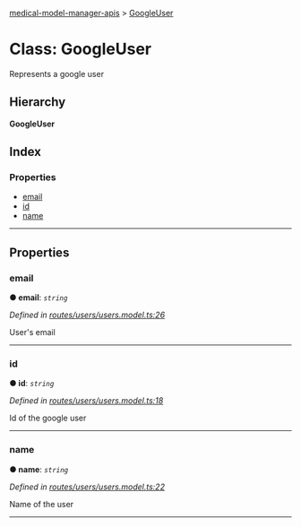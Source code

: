 [medical-model-manager-apis](../README.md) > [GoogleUser](../classes/googleuser.md)

# Class: GoogleUser

Represents a google user

## Hierarchy

**GoogleUser**

## Index

### Properties

* [email](googleuser.md#email)
* [id](googleuser.md#id)
* [name](googleuser.md#name)

---

## Properties

<a id="email"></a>

###  email

**● email**: *`string`*

*Defined in [routes/users/users.model.ts:26](https://github.com/drryanjames/medical-model-management-apis/blob/8ee5c63/src/routes/users/users.model.ts#L26)*

User's email

___
<a id="id"></a>

###  id

**● id**: *`string`*

*Defined in [routes/users/users.model.ts:18](https://github.com/drryanjames/medical-model-management-apis/blob/8ee5c63/src/routes/users/users.model.ts#L18)*

Id of the google user

___
<a id="name"></a>

###  name

**● name**: *`string`*

*Defined in [routes/users/users.model.ts:22](https://github.com/drryanjames/medical-model-management-apis/blob/8ee5c63/src/routes/users/users.model.ts#L22)*

Name of the user

___

